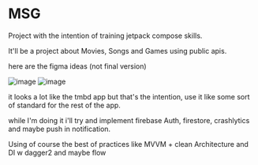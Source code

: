 # MSG

Project with the intention of training jetpack compose skills.

It'll be a project about Movies, Songs and Games using public apis.

here are the figma ideas (not final version)

![image](https://github.com/Vinicius-S8U/MSG/assets/99892103/2864ef44-658a-4a8f-9330-f97069efc7f2)
![image](https://github.com/Vinicius-S8U/MSG/assets/99892103/d350ea25-175e-42de-9ed1-6f17363308bc)

it looks a lot like the tmbd app but that's the intention, use it like some sort of standard for the rest of the app.

while I'm doing it i'll try and implement firebase Auth, firestore, crashlytics and maybe push in notification.  

Using of course the best of practices like MVVM + clean Architecture and DI w dagger2 and maybe flow
